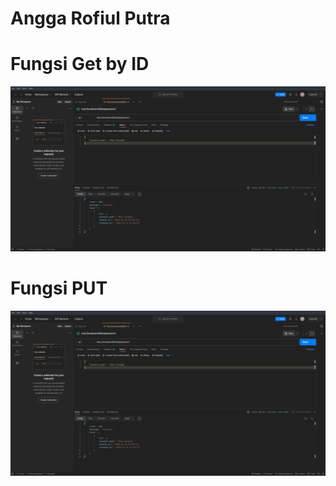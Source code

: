 <h1>Angga Rofiul Putra</h1>
<h1>Fungsi Get by ID</h1>
<img src="getByID.png"/>
<h1>Fungsi PUT</h1>
<img src="getByID.png"/>
